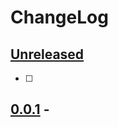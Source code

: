 <!--
Filename: 	CHANGELOG.md
Project: 	/Users/shume/Developer/zho/BasicLanguageLearningPart1
Author: 	shumez <https://github.com/shumez>
Created: 	2019-04-29 17:16:4
Modified: 	2019-04-29 17:18:53
-----
Copyright (c) 2019 shumez
-->

# ChangeLog


## [Unreleased]

- [ ]

## [0.0.1] -



<!--
## [..] - YYYY-MM-DD

### Added
### Changed
### Deprecated
### Removed
### Fixed
### Security
-->





[Keep a Changelog]: http://keepachangelog.com/en/1.0.0/
[Semantic Versioning]: http://semver.org/spec/v2.0.0.html


<!--
* Added: for new features.
* Changed: for changes in existing functionality.
* Deprecated: for soon-to-be removed features.
* Removed: for now removed features.
* Fixed: for any bug fixes.
* Security: in case of vulnerabilities.
-->

[Unreleased]: .
[0.0.1]: .
